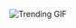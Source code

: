 ![Trending GIF](https://media4.giphy.com/media/v1.Y2lkPThiYjIxNzcyamY1OTJvYzEwcXF6dDgwY243cm16aWhlOGhmMjljaHhwMGt2YzU4MiZlcD12MV9naWZzX3NlYXJjaCZjdD1n/YYKoJL28YtscdUTGWA/giphy.gif)
